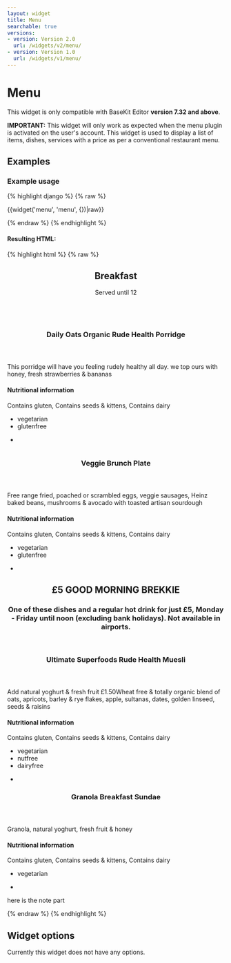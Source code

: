 ```yaml
---
layout: widget
title: Menu
searchable: true
versions:
- version: Version 2.0
  url: /widgets/v2/menu/
- version: Version 1.0
  url: /widgets/v1/menu/
---
```


# Menu

This widget is only compatible with BaseKit Editor **version 7.32 and above**.

**IMPORTANT:** This widget will only work as expected when the menu plugin is activated on the user's account. This widget is used to display a list of items, dishes, services with a price as per a conventional restaurant menu.

## Examples

### Example usage
{% highlight django %}
{% raw %}

  {{widget('menu', 'menu', {})|raw}}

{% endraw %}
{% endhighlight %}

#### Resulting HTML:

{% highlight html %}
{% raw %}

<div id="page-zones__main-widgets__menu" data-name="menu" class="widget  widget--zone-widget">
  <div class="bk-menu  menu  widget__menu">
    <section class="menu-section  menu__menu-section" id="menu-section--373">
      <header class="section-header  menu__section-header">
        <h2 class="section-title  menu__section-title">Breakfast</h2>
        <p class="section-description  menu__section-description">Served until 12</p>
      </header>
      <div class="section-body  menu__section-body">
        <div class="menu-items even bk16-columns">
          <div class="menu-item  menu__menu-item">
            <article class="item-article  menu__item-article">
              <div class="item-image  menu__item-image">
                <a class="image-link  menu__image-link">
                  <img class="image  menu__image" src="//placehold.it/2250x800" alt="">
                </a>
              </div>
              <div class="item-content  menu__item-content">
                <header class="item-header  menu__item-header">
                  <h3 class="item-title  menu__item-title">Daily Oats Organic Rude Health Porridge</h3>
                  <p class="item-price  menu__item-price"></p>
                </header>
                <div class="item-description  menu__item-description">
                  <p>This porridge will have you feeling rudely healthy all day. we top ours with honey, fresh strawberries &amp; bananas</p>
                </div>
                <footer class="item-footer  menu__item-footer">
                  <h4 class="item-subtitle  menu__item-subtitle">Nutritional information</h4>
                  <p class="item-details  menu__item-details">Contains gluten, Contains seeds &amp; kittens, Contains dairy</p>
                  <ul class="dietary-list  menu__dietary-list">
                    <li class="dietary-item  icon  icon--vegetarian  menu__dietary-item">
                      vegetarian
                    </li>
                    <li class="dietary-item  icon  icon--glutenfree  menu__dietary-item">
                      glutenfree
                    </li>
                  </ul>
                  <ul class="dietary-list  menu__dietary-list">
                    <li class="dietary-item  icon  icon--not-spicy  menu__dietary-item">
                    </li>
                  </ul>
                </footer>
              </div>
            </article>
          </div>
          <div class="menu-item  menu__menu-item">
            <article class="item-article  menu__item-article">
              <div class="item-image  menu__item-image">
                <a class="image-link  menu__image-link">
                  <img class="image  menu__image" src="//placehold.it/300x100" alt="">
                </a>
              </div>
              <div class="item-content  menu__item-content">
                <header class="item-header  menu__item-header">
                  <h3 class="item-title  menu__item-title">Veggie Brunch Plate</h3>
                  <p class="item-price  menu__item-price"></p>
                </header>
                <div class="item-description  menu__item-description">
                  <p>Free range fried, poached or scrambled eggs, veggie sausages, Heinz baked beans, mushrooms &amp; avocado with toasted artisan sourdough</p>
                </div>
                <footer class="item-footer  menu__item-footer">
                  <h4 class="item-subtitle  menu__item-subtitle">Nutritional information</h4>
                  <p class="item-details  menu__item-details">Contains gluten, Contains seeds &amp; kittens, Contains dairy</p>
                  <ul class="dietary-list  menu__dietary-list">
                    <li class="dietary-item  icon  icon--vegetarian  menu__dietary-item">vegetarian</li>
                    <li class="dietary-item  icon  icon--glutenfree  menu__dietary-item">glutenfree</li>
                  </ul>
                  <ul class="dietary-list  menu__dietary-list">
                    <li class="dietary-item  icon  icon--not-spicy  menu__dietary-item"></li>
                  </ul>
                </footer>
              </div>
            </article>
          </div>
        </div>
        <div class="menu-subsection">
          <section class="menu-section  menu-section--subsection  menu-section--featured  menu__menu-section">
            <header class="section-header  menu__section-header">
              <h2 class="section-title  menu__section-title">£5 GOOD MORNING BREKKIE</h2>
              <h3 class="section-subtitle  menu__section-subtitle">One of these dishes and a regular hot drink for just £5, Monday - Friday until noon (excluding bank holidays). Not available in airports.</h3>
            </header>
            <div class="section-body  menu__section-body">
              <div class="menu-list  odd bk3-columns  menu__menu-list">
                <div class="menu-item  menu__menu-item">
                  <article class="item-article  menu__item-article">
                    <div class="item-content  menu__item-content">
                      <header class="item-header  menu__item-header">
                        <h3 class="item-title  menu__item-title">Ultimate Superfoods Rude Health Muesli</h3>
                        <p class="item-price  menu__item-price"></p>
                      </header>
                      <div class="item-description  menu__item-description">
                        <p>Add natural yoghurt &amp; fresh fruit £1.50Wheat free &amp; totally organic blend of oats, apricots, barley &amp; rye flakes, apple, sultanas, dates, golden linseed, seeds &amp; raisins</p>
                      </div>
                      <footer class="item-footer  menu__item-footer">
                        <h4 class="item-subtitle  menu__item-subtitle">Nutritional information</h4>
                        <p class="item-details  menu__item-details">Contains gluten, Contains seeds &amp; kittens, Contains dairy</p>
                        <ul class="dietary-list  menu__dietary-list">
                          <li class="dietary-item  icon  icon--vegetarian  menu__dietary-item">vegetarian</li>
                          <li class="dietary-item  icon  icon--nutfree  menu__dietary-item">nutfree</li>
                          <li class="dietary-item  icon  icon--dairyfree  menu__dietary-item">dairyfree</li>
                        </ul>
                        <ul class="dietary-list  menu__dietary-list">
                          <li class="dietary-item  icon  icon--not-spicy  menu__dietary-item"></li>
                        </ul>
                      </footer>
                    </div>
                  </article>
                </div>
                <div class="menu-item  menu__menu-item">
                  <article class="item-article  menu__item-article">
                    <div class="item-content  menu__item-content">
                      <header class="item-header  menu__item-header">
                        <h3 class="item-title  menu__item-title">Granola Breakfast Sundae</h3>
                        <p class="item-price  menu__item-price"></p>
                      </header>
                      <div class="item-description  menu__item-description">
                        <p>Granola, natural yoghurt, fresh fruit &amp; honey</p>
                      </div>
                      <footer class="item-footer  menu__item-footer">
                        <h4 class="item-subtitle  menu__item-subtitle">Nutritional information</h4>
                        <p class="item-details  menu__item-details">Contains gluten, Contains seeds &amp; kittens, Contains dairy</p>
                        <ul class="dietary-list  menu__dietary-list">
                          <li class="dietary-item  icon  icon--vegetarian  menu__dietary-item">vegetarian</li>
                        </ul>
                        <ul class="dietary-list  menu__dietary-list">
                          <li class="dietary-item  icon  icon--not-spicy  menu__dietary-item"></li>
                        </ul>
                      </footer>
                    </div>
                  </article>
                </div>
              </div>
            </div>
          </section>
        </div>
      </div>
      <footer class="section-footer  menu__section-footer">
        <p class="section-note  menu__section-note">here is the note part</p>
      </footer>
    </section>
  </div>
</div>


{% endraw %}
{% endhighlight %}

## Widget options

Currently this widget does not have any options.
